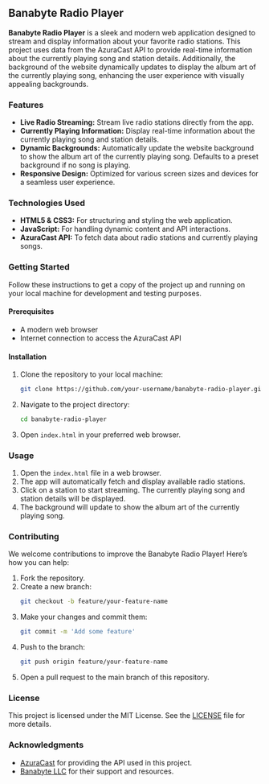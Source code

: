 ## Banabyte Radio Player

**Banabyte Radio Player** is a sleek and modern web application designed to stream and display information about your favorite radio stations. This project uses data from the AzuraCast API to provide real-time information about the currently playing song and station details. Additionally, the background of the website dynamically updates to display the album art of the currently playing song, enhancing the user experience with visually appealing backgrounds.

### Features

- **Live Radio Streaming:** Stream live radio stations directly from the app.
- **Currently Playing Information:** Display real-time information about the currently playing song and station details.
- **Dynamic Backgrounds:** Automatically update the website background to show the album art of the currently playing song. Defaults to a preset background if no song is playing.
- **Responsive Design:** Optimized for various screen sizes and devices for a seamless user experience.

### Technologies Used

- **HTML5 & CSS3:** For structuring and styling the web application.
- **JavaScript:** For handling dynamic content and API interactions.
- **AzuraCast API:** To fetch data about radio stations and currently playing songs.

### Getting Started

Follow these instructions to get a copy of the project up and running on your local machine for development and testing purposes.

#### Prerequisites

- A modern web browser
- Internet connection to access the AzuraCast API

#### Installation

1. Clone the repository to your local machine:
   ```bash
   git clone https://github.com/your-username/banabyte-radio-player.git
   ```
2. Navigate to the project directory:
   ```bash
   cd banabyte-radio-player
   ```
3. Open `index.html` in your preferred web browser.

### Usage

1. Open the `index.html` file in a web browser.
2. The app will automatically fetch and display available radio stations.
3. Click on a station to start streaming. The currently playing song and station details will be displayed.
4. The background will update to show the album art of the currently playing song.

### Contributing

We welcome contributions to improve the Banabyte Radio Player! Here’s how you can help:

1. Fork the repository.
2. Create a new branch:
   ```bash
   git checkout -b feature/your-feature-name
   ```
3. Make your changes and commit them:
   ```bash
   git commit -m 'Add some feature'
   ```
4. Push to the branch:
   ```bash
   git push origin feature/your-feature-name
   ```
5. Open a pull request to the main branch of this repository.

### License

This project is licensed under the MIT License. See the [LICENSE](LICENSE) file for more details.

### Acknowledgments

- [AzuraCast](https://www.azuracast.com/) for providing the API used in this project.
- [Banabyte LLC](https://banabyte.com/) for their support and resources.
